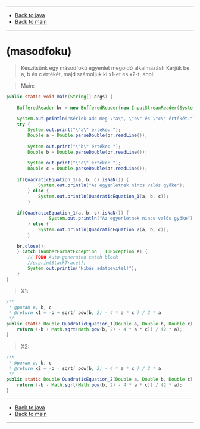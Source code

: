 
---

- [Back to java](../../java.md)
- [Back to main](../../../../README.md)

---

# (masodfoku)

> Készítsünk egy másodfokú egyenlet megoldó alkalmazást! 
> Kérjük be a, b és c értékét, 
> majd számoljuk ki x1-et és x2-t, ahol:

> Main:

```java
public static void main(String[] args) {
		
	BufferedReader br = new BufferedReader(new InputStreamReader(System.in));
		
	System.out.println("Kérlek add meg \"a\", \"b\" és \"c\" értékét.");
	try {
		System.out.print("\"a\" értéke: ");
		Double a = Double.parseDouble(br.readLine());
		
		System.out.print("\"b\" értéke: ");
		Double b = Double.parseDouble(br.readLine());
		
		System.out.print("\"c\" értéke: ");
		Double c = Double.parseDouble(br.readLine());		
			
	if(QuadraticEquation_1(a, b, c).isNaN()) {
			System.out.println("Az egyenletnek nincs valós gyöke");
		} else {
			System.out.println(QuadraticEquation_1(a, b, c));
		}
			
	if(QuadraticEquation_1(a, b, c).isNaN()) {
				System.out.println("Az egyenletnek nincs valós gyöke");
		} else {
			System.out.println(QuadraticEquation_2(a, b, c));
		}
			
	br.close();
	} catch (NumberFormatException | IOException e) {
		// TODO Auto-generated catch block
		//e.printStackTrace();
		System.out.println("Hibás adatbevitel!");
	}		
}
```

> X1:

```java
/**
 * @param a, b, c
 * @return x1 = -b + sqrt( pow(b, 2) - 4 * a * c ) / 2 * a
 */
public static Double QuadraticEquation_1(Double a, Double b, Double c) {
	return (-b + Math.sqrt(Math.pow(b, 2) - 4 * a * c)) / (2 * a);
}
```

> X2:

```java
/**
 * @param a, b, c
 * @return x2 = -b - sqrt( pow(b, 2) - 4 * a * c ) / 2 * a
 */	
public static Double QuadraticEquation_2(Double a, Double b, Double c) {
	return (-b - Math.sqrt(Math.pow(b, 2) - 4 * a * c)) / (2 * a);
}
```

---

- [Back to java](../../java.md)
- [Back to main](../../../../README.md)

---
